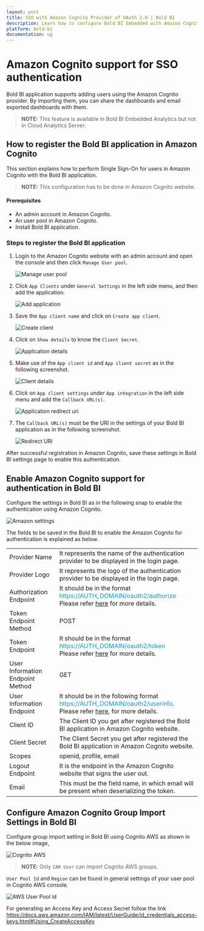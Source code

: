 ```yaml
---
layout: post
title: SSO with Amazon Cognito Provider of OAuth 2.0 | Bold BI
description: Learn how to configure Bold BI Embedded with Amazon Cognito identity provider for Single Sign-on authentication using OAuth 2.0.
platform: bold-bi
documentation: ug
---
```


# Amazon Cognito support for SSO authentication

Bold BI application supports adding users using the Amazon Cognito provider. By importing them, you can share the dashboards and email exported dashboards with them.

> **NOTE:** This feature is available in Bold BI Embedded Analytics but not in Cloud Analytics Server.

## How to register the Bold BI application in Amazon Cognito

This section explains how to perform Single Sign-On for users in Amazon Cognito with the Bold BI application.

> **NOTE:**  This configuration has to be done in Amazon Cognito website. 

#### Prerequisites

* An admin account in Amazon Cognito.
* An user pool in Amazon Cognito.
* Install Bold BI application.

### Steps to register the Bold BI application

1. Login to the Amazon Cognito website with an admin account and open the console and then click `Manage User pool`.

    ![Manage user pool](/static/assets/site-administration/oauth-support/images/amazon-user-pool.png)

2. Click `App Clients` under `General Settings` in the left side menu, and then add the application.

    ![Add application](/static/assets/site-administration/oauth-support/images/amazonaddapp.png)

3. Save the `App client name` and click on `Create app client`.

    ![Create client](/static/assets/site-administration/oauth-support/images/amazonapp.png)

4. Click on `Show details` to know the `Client Secret`.

    ![Application details](/static/assets/site-administration/oauth-support/images/checkamazoncredential.png)

5. Make use of the `App client id` and `App client secret` as in the following screenshot.

    ![Client details](/static/assets/site-administration/oauth-support/images/amazonclientcredential.png)

6. Click on `App client settings` under `App integration` in the left side menu and add the `Callback URL(s)`.

    ![Application redirect uri](/static/assets/site-administration/oauth-support/images/amazonredirecturi.png)

7. The `Callback URL(s)` must be the URI in the settings of your Bold BI application as in the following screenshot.

    ![Redirect URI](/static/assets/site-administration/oauth-support/images/redirecturi.png)

After successful registration in Amazon Cognito, save these settings in Bold BI settings page to enable this authentication.

## Enable Amazon Cognito support for authentication in Bold BI

Configure the settings in Bold BI as in the following snap to enable the authentication using Amazon Cognito.

![Amazon settings](/static/assets/site-administration/oauth-support/images/amazon-sample-value.png)

The fields to be saved in the Bold BI to enable the Amazon Cognito for authentication is explained as below.

<table>

<tr>
<td>Provider Name</td>
<td>It represents the name of the authentication provider to be displayed in the login page.</td>
</tr>

<tr>
<td>Provider Logo</td>
<td>It represents the logo of the authentication provider to be displayed in the login page.</td>
</tr>

<tr>
<td>Authorization Endpoint</td>
<td>It should be in the format <span style="color:#0c9dd1">https://AUTH_DOMAIN/oauth2/authorize</span> <br>Please refer <a href="https://aws.amazon.com/blogs/mobile/understanding-amazon-cognito-user-pool-oauth-2-0-grants/">here</a> for more details.</td>
</tr>

<tr>
<td>Token Endpoint Method</td>
<td>POST</td>
</tr>

<tr>
<td>Token Endpoint</td>
<td>It should be in the format <span style="color:#0c9dd1">https://AUTH_DOMAIN/oauth2/token</span> <br>Please refer <a href="https://aws.amazon.com/blogs/mobile/understanding-amazon-cognito-user-pool-oauth-2-0-grants/">here</a> for more details.</td>
</tr>

<tr>
<td>User Information Endpoint Method</td>
<td>GET</td>
</tr>

<tr>
<td>User Information Endpoint</td>
<td>It should be in the following format <span style="color:#0c9dd1">https://AUTH_DOMAIN/oauth2/userinfo</span>. Please refer <a href="https://docs.aws.amazon.com/cognito/latest/developerguide/userinfo-endpoint.html">here</a>, for more details.</td>
</tr>

<tr>
<td>Client ID</td>
<td>The Client ID you get after registered the Bold BI application in Amazon Cognito website.</td>
</tr>

<tr>
<td>Client Secret</td>
<td>The Client Secret you get after registered the Bold BI application in Amazon Cognito website.</td>
</tr>

<tr>
<td>Scopes</td>
<td>openid, profile, email</td>
</tr>

<tr>
<td>Logout Endpoint</td>
<td>It is the endpoint in the Amazon Cognito website that signs the user out.</td>
</tr>

<tr>
<td>Email</td>
<td>This must be the field name, in which email will be present when deserializing the token.</td>
</tr>

</table>

## Configure Amazon Cognito Group Import Settings in Bold BI

Configure group import setting in Bold BI using Cognito AWS as shown in the below image,

![Cognito AWS](/static/assets/site-administration/oauth-support/images/AWS-group.png)

> **NOTE:**  Only `IAM User` can import Cognito AWS groups.

`User Pool Id` and `Region` can be found in general settings of your user pool in Cognito AWS console.

![AWS User Pool Id](/static/assets/site-administration/oauth-support/images/AWS-userpool.png)

For generating an Access Key and Access Secret follow the link https://docs.aws.amazon.com/IAM/latest/UserGuide/id_credentials_access-keys.html#Using_CreateAccessKey
